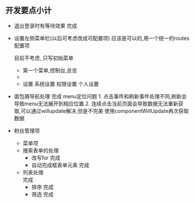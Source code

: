 ## 开发要点小计 

* 退出登录时有等待效果
    完成
    
* 设置左侧菜单栏(以后可考虑改成可配置项) 
    应该是可以的,用一个统一的routes配置项
    
    目前不考虑, 只写初始菜单
    - 第一个菜单,控制台,总览
    -
    - 设置
        系统设置
        权限设置
        个人设置
* 面包屑导航处理
    完成
    menu定位问题
        1. 点击事件和刷新事件处理不同,刷新会导致menu无法展开到相应位置
        2. 连续点击当前页面会导致数据无法重新获取,可以通过willupdate解决,但是不完美
            使用componentWillUpdate再次获取数据

* 粉丝管理项
    - 菜单项
    - 搜索表单的处理
        - 改写for
            完成
        - 自动完成框表单元素
            完成
    - 列表处理  
        完成
        - 排序
          完成
        - 筛选
          完成
            
        
    
    
